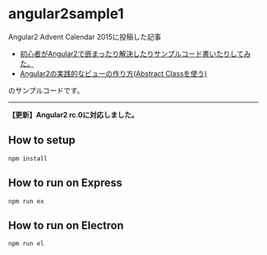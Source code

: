 # angular2sample1
Angular2 Advent Calendar 2015に投稿した記事

* [初心者がAngular2で嵌まったり解決したりサンプルコード書いたりしてみた。](http://overmorrow.hatenablog.com/entry/2015/12/09/000000) 
* [Angular2の実践的なビューの作り方(Abstract Classを使う)](http://overmorrow.hatenablog.com/entry/2015/12/10/000000)

のサンプルコードです。

---

**【更新】Angular2 rc.0に対応しました。**

## How to setup
```
npm install
```

## How to run on Express
```
npm run ex
```

## How to run on Electron
```
npm run el
```